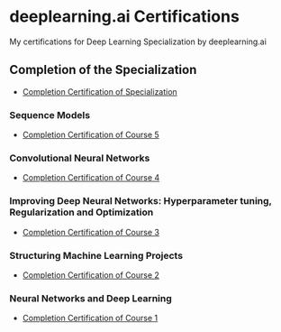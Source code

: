 # deeplearning.ai Certifications
My certifications for Deep Learning Specialization by deeplearning.ai

## Completion of the Specialization
- [Completion Certification of Specialization]()

### Sequence Models
- [Completion Certification of Course 5]()

### Convolutional Neural Networks
- [Completion Certification of Course 4](https://www.coursera.org/account/accomplishments/certificate/VCGZUNJTDCNF)

### Improving Deep Neural Networks: Hyperparameter tuning, Regularization and Optimization
- [Completion Certification of Course 3](https://www.coursera.org/account/accomplishments/certificate/7RQVPSQWPXG9)

### Structuring Machine Learning Projects
- [Completion Certification of Course 2](https://www.coursera.org/account/accomplishments/certificate/VSK4UTJ7WKSZ)

### Neural Networks and Deep Learning
- [Completion Certification of Course 1](https://www.coursera.org/account/accomplishments/certificate/9NKEHZEZ2MSB)
